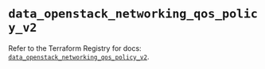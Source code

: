 # `data_openstack_networking_qos_policy_v2`

Refer to the Terraform Registry for docs: [`data_openstack_networking_qos_policy_v2`](https://registry.terraform.io/providers/terraform-provider-openstack/openstack/1.54.1/docs/data-sources/networking_qos_policy_v2).
